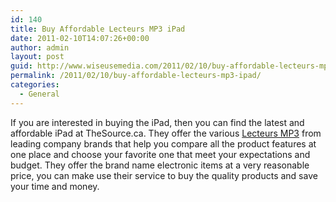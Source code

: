 ```yaml
---
id: 140
title: Buy Affordable Lecteurs MP3 iPad
date: 2011-02-10T14:07:26+00:00
author: admin
layout: post
guid: http://www.wiseusemedia.com/2011/02/10/buy-affordable-lecteurs-mp3-ipad/
permalink: /2011/02/10/buy-affordable-lecteurs-mp3-ipad/
categories:
  - General
---
```

If you are interested in buying the iPad, then you can find the latest and affordable iPad at TheSource.ca. They offer the various [Lecteurs MP3](http://www.thesource.ca/estore/category.aspx?language=fr-CA&catalog=Online&category=ipods-mp3) from leading company brands that help you compare all the product features at one place and choose your favorite one that meet your expectations and budget. They offer the brand name electronic items at a very reasonable price, you can make use their service to buy the quality products and save your time and money.